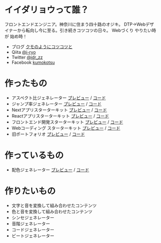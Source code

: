 # イイダリョウって誰？

フロントエンドエンジニア。神奈川に住まう四十路のオジキ。 DTP→Webデザイナーから転向し今に至る。引き続きコツコツの日々。
Webづくり やりたい時が 始め時！

* ブログ [クモのようにコツコツと](https://www.i-ryo.com)
* Qiita [@i-ryo](https://qiita.com/i-ryo)
* Twitter [@idr_zz](https://twitter.com/idr_zz) 
* Facebook [kumokotsu](https://www.facebook.com/idr.kumokotsu/)

# 作ったもの

* アスペクト比ジェネレーター [プレビュー](https://aspect-ratio-generator.vercel.app) / [コード](https://github.com/ryo-i/aspect-ratio-generator)
* ジャンプ率ジェネレーター [プレビュー](https://jump-rate-generator-2.vercel.app/) / [コード](https://github.com/ryo-i/jump-rate-generator-2)
* Nextアプリスターターキット [プレビュー](https://next-app-started.vercel.app/) / [コード](https://github.com/ryo-i/next-app-started)
* Reactアプリスターターキット [プレビュー](https://ryo-i.github.io/react-app-started/) / [コード](https://github.com/ryo-i/react-app-started)
* フロントエンド開発スターターキット [プレビュー](https://ryo-i.github.io/web-coding-getting-sterted/) / [コード](https://github.com/ryo-i/front-end-getting-sterted)
* Webコーディング スターターキット [プレビュー](https://ryo-i.github.io/web-coding-getting-sterted/) / [コード](https://github.com/ryo-i/web-coding-getting-sterted)
* 旧ポートフォリオ [プレビュー](https://ryo-i.github.io/i-ryo_portfolio-2014/) / [コード](https://github.com/ryo-i/i-ryo_portfolio-2014)

# 作っているもの

* 配色ジェネレーター [プレビュー](https://color-scheme-generator.vercel.app) / [コード](https://github.com/ryo-i/color-scheme-generator)

# 作りたいもの

* 文字と音を変換して組み合わせたコンテンツ
* 色と音を変換して組み合わせたコンテンツ
* シンセジェネレーター
* 音階ジェネレーター
* コードジェネレーター
* ビートジェネレーター
